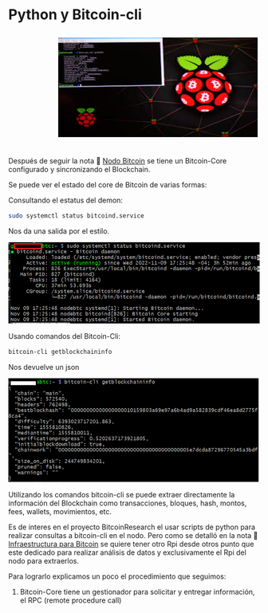 # Python y Bitcoin-cli


<img alt="jpg" src="./images/rpi.jpg" width="400" height="200" style="vertical-align:middle;margin:10px
100px 25px">


Después de seguir la nota :pencil: [Nodo Bitcoin](https://github.com/CobraPython/BitcoinResearch/blob/main/Apuntes/Nodo%20Bitcoin.pdf) se tiene un Bitcoin-Core configurado y sincronizando el Blockchain.

Se puede ver el estado del core de Bitcoin de varias formas:

Consultando el estatus del demon:

``` sh
sudo systemctl status bitcoind.service
``` 

Nos da una salida por el estilo.

![](/Python-Scripts/images/bitcoind.png)


Usando comandos del Bitcoin-Cli:

``` sh
bitcoin-cli getblockchaininfo
```

Nos devuelve un json

![](/Python-Scripts/images/bitcoincli.png)


Utilizando los comandos bitcoin-cli se puede extraer directamente la información del Blockchain como transacciones, bloques, hash, montos, fees, wallets, movimientos, etc. 

Es de interes en el proyecto BitcoinResearch el usar scripts de python para realizar consultas a bitcoin-cli en el nodo. Pero como se detalló en la nota :pencil: [Infraestructura para Bitcoin](https://github.com/CobraPython/BitcoinResearch/blob/main/Apuntes/Infraestructura%20para%20Bitcoin..pdf) se quiere tener otro Rpi desde otros punto que este dedicado para realizar análisis de datos y exclusivamente el Rpi del nodo para extraerlos.

Para lograrlo explicamos un poco el procedimiento que seguimos:

1. Bitcoin-Core tiene un gestionador para solicitar y entregar información, el RPC (remote procedure call) 
